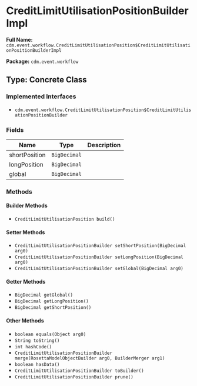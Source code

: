 # CreditLimitUtilisationPositionBuilderImpl

**Full Name:** `cdm.event.workflow.CreditLimitUtilisationPosition$CreditLimitUtilisationPositionBuilderImpl`

**Package:** `cdm.event.workflow`

## Type: Concrete Class

### Implemented Interfaces

- `cdm.event.workflow.CreditLimitUtilisationPosition$CreditLimitUtilisationPositionBuilder`

### Fields

| Name | Type | Description |
|------|------|-------------|
| shortPosition | `BigDecimal` |  |
| longPosition | `BigDecimal` |  |
| global | `BigDecimal` |  |

### Methods

#### Builder Methods

- `CreditLimitUtilisationPosition build()`

#### Setter Methods

- `CreditLimitUtilisationPositionBuilder setShortPosition(BigDecimal arg0)`
- `CreditLimitUtilisationPositionBuilder setLongPosition(BigDecimal arg0)`
- `CreditLimitUtilisationPositionBuilder setGlobal(BigDecimal arg0)`

#### Getter Methods

- `BigDecimal getGlobal()`
- `BigDecimal getLongPosition()`
- `BigDecimal getShortPosition()`

#### Other Methods

- `boolean equals(Object arg0)`
- `String toString()`
- `int hashCode()`
- `CreditLimitUtilisationPositionBuilder merge(RosettaModelObjectBuilder arg0, BuilderMerger arg1)`
- `boolean hasData()`
- `CreditLimitUtilisationPositionBuilder toBuilder()`
- `CreditLimitUtilisationPositionBuilder prune()`


